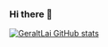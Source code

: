 ### Hi there 👋

<!--
**GeraltLai/GeraltLai** is a ✨ _special_ ✨ repository because its `README.md` (this file) appears on your GitHub profile.

Here are some ideas to get you started:

- 🔭 I’m currently working on ...
- 🌱 I’m currently learning ...
- 👯 I’m looking to collaborate on ...
- 🤔 I’m looking for help with ...
- 💬 Ask me about ...
- 📫 How to reach me: ...
- 😄 Pronouns: ...
- ⚡ Fun fact: ...
-->



[![GeraltLai GitHub stats](https://github-readme-stats.vercel.app/api?username=GeraltLai&theme=tokyonight)](https://github.com/anuraghazra/github-readme-stats)








